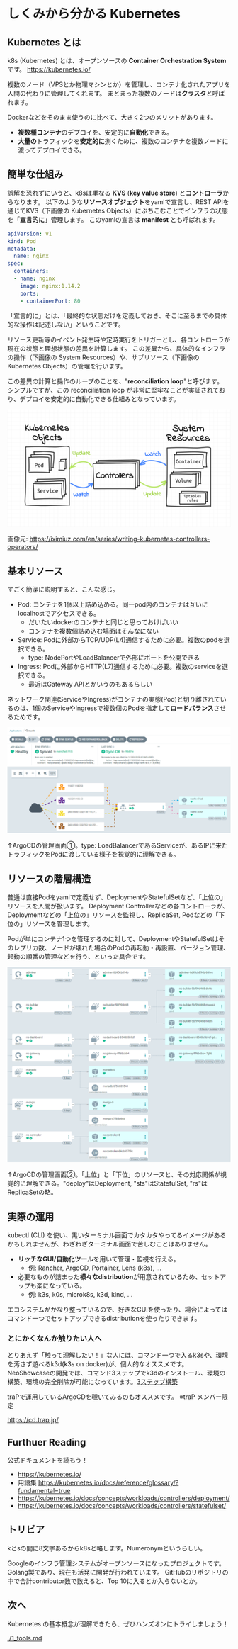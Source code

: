 # しくみから分かる Kubernetes

## Kubernetes とは

k8s (Kubernetes) とは、オープンソースの **Container Orchestration System** です。
https://kubernetes.io/

複数のノード（VPSとか物理マシンとか）を管理し、コンテナ化されたアプリを人間の代わりに管理してくれます。
まとまった複数のノードは**クラスタ**と呼ばれます。

Dockerなどをそのまま使うのに比べて、大きく2つのメリットがあります。

- **複数種コンテナ**のデプロイを、安定的に**自動化**できる。
- **大量の**トラフィックを**安定的に**捌くために、複数のコンテナを複数ノードに渡ってデプロイできる。

## 簡単な仕組み

誤解を恐れずにいうと、k8sは単なる **KVS** (**key value store**) と**コントローラ**からなります。
以下のような**リソースオブジェクト**をyamlで宣言し、REST APIを通じてKVS（下画像の Kubernetes Objects）にぶちこむことでインフラの状態を「**宣言的に**」管理します。
このyamlの宣言は **manifest** とも呼ばれます。

```yaml
apiVersion: v1
kind: Pod
metadata:
  name: nginx
spec:
  containers:
  - name: nginx
    image: nginx:1.14.2
    ports:
    - containerPort: 80
```

「宣言的に」とは、「最終的な状態だけを定義しておき、そこに至るまでの具体的な操作は記述しない」ということです。

リソース更新等のイベント発生時や定時実行をトリガーとし、各コントローラが現在の状態と理想状態の差異を計算します。
この差異から、具体的なインフラの操作（下画像の System Resources）や、サブリソース（下画像の Kubernetes Objects）の管理を行います。

この差異の計算と操作のループのことを、"**reconciliation loop**"と呼びます。
シンプルですが、この reconciliation loop が非常に堅牢なことが実証されており、デプロイを安定的に自動化できる仕組みとなっています。

![kubernetes controllers](../images/0_kubernetes_controllers.png)

画像元: https://iximiuz.com/en/series/writing-kubernetes-controllers-operators/

## 基本リソース

すごく簡潔に説明すると、こんな感じ。

- Pod: コンテナを1個以上詰め込める。同一pod内のコンテナは互いにlocalhostでアクセスできる。
    - だいたいdockerのコンテナと同じと思っておけばいい
    - コンテナを複数個詰め込む場面はそんなにない
- Service: Podに外部からTCP/UDP(L4)通信するために必要。複数のpodを選択できる。
    - type: NodePortやLoadBalancerで外部にポートを公開できる
- Ingress: Podに外部からHTTP(L7)通信するために必要。複数のserviceを選択できる。
    - 最近はGateway APIとかいうのもあるらしい

ネットワーク関連(ServiceやIngress)がコンテナの実態(Pod)と切り離されているのは、1個のServiceやIngressで複数個のPodを指定して**ロードバランス**させるためです。

![argocd traffic](../images/0_argocd_traffic.png)

↑ArgoCDの管理画面①。type: LoadBalancerであるServiceが、あるIPに来たトラフィックをPodに渡している様子を視覚的に理解できる。

## リソースの階層構造

普通は直接Podをyamlで定義せず、DeploymentやStatefulSetなど、「上位の」リソースを人間が扱います。
Deployment Controllerなどの各コントローラが、Deploymentなどの「上位の」リソースを監視し、ReplicaSet, Podなどの「下位の」リソースを管理します。

Podが単にコンテナ1つを管理するのに対して、DeploymentやStatefulSetはそのレプリカ数、ノードが壊れた場合のPodの再起動・再設置、バージョン管理、起動の順番の管理などを行う、といった具合です。

![argocd objects](../images/0_argocd_objects.png)

↑ArgoCDの管理画面②。「上位」と「下位」のリソースと、その対応関係が視覚的に理解できる。"deploy"はDeployment, "sts"はStatefulSet, "rs"はReplicaSetの略。

## 実際の運用

kubectl (CLI) を使い、黒いターミナル画面でカタカタやってるイメージがあるかもしれませんが、わざわざターミナル画面で苦しむことはありません。

- **リッチなGUI/自動化ツール**を用いて管理・監視を行える。
    - 例: Rancher, ArgoCD, Portainer, Lens (k8s), ...
- 必要なものが詰まった**様々なdistribution**が用意されているため、セットアップも楽になっている。
    - 例: k3s, k0s, microk8s, k3d, kind, ...

エコシステムがかなり整っているので、好きなGUIを使ったり、場合によってはコマンド一つでセットアップできるdistributionを使ったりできます。

### とにかくなんか触りたい人へ

とりあえず「触って理解したい！」な人には、コマンド一つで入るk3sや、環境を汚さず遊べるk3d(k3s on docker)が、個人的なオススメです。
NeoShowcaseの開発では、コマンド3ステップでk3dのインストール、環境の構築、環境の完全削除が可能になっています。[3ステップ構築](https://github.com/traPtitech/NeoShowcase/blob/main/docs/development.md#k8s-backend-k3d)

traPで運用しているArgoCDを覗いてみるのもオススメです。
※traP メンバー限定

https://cd.trap.jp/

## Furthuer Reading

公式ドキュメントを読もう！

- https://kubernetes.io/
- 用語集 https://kubernetes.io/docs/reference/glossary/?fundamental=true
- https://kubernetes.io/docs/concepts/workloads/controllers/deployment/
- https://kubernetes.io/docs/concepts/workloads/controllers/statefulset/

## トリビア

kとsの間に8文字あるからk8sと略します。Numeronymというらしい。

Googleのインフラ管理システムがオープンソースになったプロジェクトです。
Golang製であり、現在も活発に開発が行われています。
GitHubのリポジトリの中で合計contributor数で数えると、Top 10に入るとか入らないとか。

## 次へ

Kubernetes の基本概念が理解できたら、ぜひハンズオンにトライしましょう！

[./1_tools.md](./1_tools.md)

